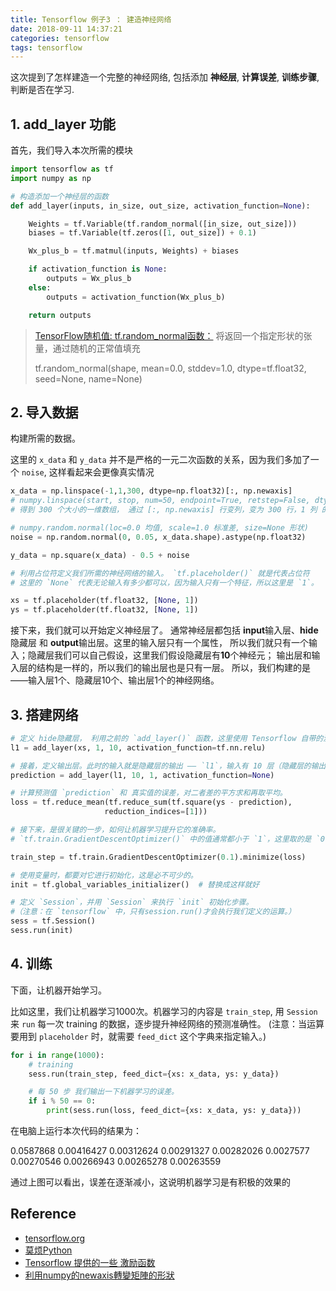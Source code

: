 ```yaml
---
title: Tensorflow 例子3 ： 建造神经网络
date: 2018-09-11 14:37:21
categories: tensorflow
tags: tensorflow
---
```


这次提到了怎样建造一个完整的神经网络, 包括添加 **神经层**, **计算误差**, **训练步骤**, 判断是否在学习.

<!-- more -->

## 1. add_layer 功能

首先，我们导入本次所需的模块

```python
import tensorflow as tf
import numpy as np

# 构造添加一个神经层的函数
def add_layer(inputs, in_size, out_size, activation_function=None):

    Weights = tf.Variable(tf.random_normal([in_size, out_size]))
    biases = tf.Variable(tf.zeros([1, out_size]) + 0.1)

    Wx_plus_b = tf.matmul(inputs, Weights) + biases

    if activation_function is None:
        outputs = Wx_plus_b
    else:
        outputs = activation_function(Wx_plus_b)

    return outputs
```

> [TensorFlow随机值: tf.random_normal函数：][lv1] 将返回一个指定形状的张量，通过随机的正常值填充
> 
> tf.random_normal(shape, mean=0.0, stddev=1.0, dtype=tf.float32, seed=None, name=None)
> 

[lv1]: https://www.w3cschool.cn/tensorflow_python/tensorflow_python-n7hl2gmf.html

## 2. 导入数据

构建所需的数据。 

这里的 `x_data` 和 `y_data` 并不是严格的一元二次函数的关系，因为我们多加了一个 `noise`, 这样看起来会更像真实情况

```python
x_data = np.linspace(-1,1,300, dtype=np.float32)[:, np.newaxis]
# numpy.linspace(start, stop, num=50, endpoint=True, retstep=False, dtype=None)
# 得到 300 个大小的一维数组， 通过 [:, np.newaxis] 行变列，变为 300 行，1 列 的二维 数组

# numpy.random.normal(loc=0.0 均值, scale=1.0 标准差, size=None 形状)
noise = np.random.normal(0, 0.05, x_data.shape).astype(np.float32)

y_data = np.square(x_data) - 0.5 + noise

# 利用占位符定义我们所需的神经网络的输入。 `tf.placeholder()` 就是代表占位符
# 这里的 `None` 代表无论输入有多少都可以，因为输入只有一个特征，所以这里是 `1`。

xs = tf.placeholder(tf.float32, [None, 1])
ys = tf.placeholder(tf.float32, [None, 1])
```

接下来，我们就可以开始定义神经层了。 通常神经层都包括 **input**输入层、**hide**隐藏层 和 **output**输出层。这里的输入层只有一个属性， 所以我们就只有一个输入；隐藏层我们可以自己假设，这里我们假设隐藏层有**10**个神经元； 输出层和输入层的结构是一样的，所以我们的输出层也是只有一层。 所以，我们构建的是——输入层1个、隐藏层10个、输出层1个的神经网络。

## 3. 搭建网络

```python
# 定义 hide隐藏层， 利用之前的 `add_layer()` 函数，这里使用 Tensorflow 自带的激励函数 `tf.nn.relu`。
l1 = add_layer(xs, 1, 10, activation_function=tf.nn.relu)

# 接着，定义输出层。此时的输入就是隐藏层的输出 —— `l1`，输入有 10 层（隐藏层的输出层），输出有 1 层。
prediction = add_layer(l1, 10, 1, activation_function=None)

# 计算预测值 `prediction` 和 真实值的误差，对二者差的平方求和再取平均。
loss = tf.reduce_mean(tf.reduce_sum(tf.square(ys - prediction),
                     reduction_indices=[1]))

# 接下来，是很关键的一步，如何让机器学习提升它的准确率。
# `tf.train.GradientDescentOptimizer()` 中的值通常都小于 `1`，这里取的是 `0.1`，代表以 `0.1` 的效率来最小化误差 `loss`。

train_step = tf.train.GradientDescentOptimizer(0.1).minimize(loss)

# 使用变量时，都要对它进行初始化，这是必不可少的。
init = tf.global_variables_initializer()  # 替换成这样就好

# 定义 `Session`，并用 `Session` 来执行 `init` 初始化步骤。 
#（注意：在 `tensorflow` 中，只有session.run()才会执行我们定义的运算。）
sess = tf.Session()
sess.run(init)
```

## 4. 训练

下面，让机器开始学习。

比如这里，我们让机器学习1000次。机器学习的内容是 `train_step`, 用 `Session` 来 `run` 每一次 training 的数据，逐步提升神经网络的预测准确性。 (注意：当运算要用到 `placeholder` 时，就需要 `feed_dict` 这个字典来指定输入。)

```python
for i in range(1000):
    # training
    sess.run(train_step, feed_dict={xs: x_data, ys: y_data})

    # 每 50 步 我们输出一下机器学习的误差。
    if i % 50 == 0:
        print(sess.run(loss, feed_dict={xs: x_data, ys: y_data}))
```

在电脑上运行本次代码的结果为：

0.0587868
0.00416427
0.00312624
0.00291327
0.00282026
0.0027577
0.00270546
0.00266943
0.00265278
0.00263559

通过上图可以看出，误差在逐渐减小，这说明机器学习是有积极的效果的

## Reference

- [tensorflow.org][1]
- [莫烦Python][2]
- [Tensorflow 提供的一些 激励函数][5]
- [利用numpy的newaxis轉變矩陣的形狀][6]

[1]: https://www.tensorflow.org/
[2]: https://morvanzhou.github.io/tutorials/machine-learning/tensorflow/
[3]: https://github.com/MorvanZhou/Tensorflow-Tutorial
[4]: /2018/09/07/tensorflow-2-6-A-activation-function/
[5]: https://www.tensorflow.org/api_guides/python/nn
[6]: http://www.ben-do.github.io/2016/09/15/change-shape-of-matrix-by-numpy/

